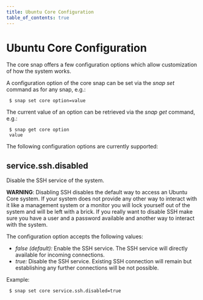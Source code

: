 ```yaml
---
title: Ubuntu Core Configuration
table_of_contents: true
---
```


# Ubuntu Core Configuration

The core snap offers a few configuration options which allow customization of
how the system works.

A configuration option of the core snap can be set via the *snap set* command
as for any snap, e.g.:

```
 $ snap set core option=value
```

The current value of an option can be retrieved via the *snap get* command,
e.g.:

```
 $ snap get core option
 value
```

The following configuration options are currently supported:

## service.ssh.disabled

Disable the SSH service of the system.

**WARNING**: Disabling SSH disables the default way to access an Ubuntu Core
system. If your system does not provide any other way to interact with it
like a management system or a monitor you will lock yourself out of the system
and will be left with a brick. If you really want to disable SSH make sure
you have a user and a password available and another way to interact with the
system.

The configuration option accepts the following values:

 * *false (default):* Enable the SSH service. The SSH service will directly
 available for incoming connections.
 * *true:* Disable the SSH service. Existing SSH connection will remain but
 establishing any further connections will be not possible.

Example:

```
 $ snap set core service.ssh.disabled=true
```
